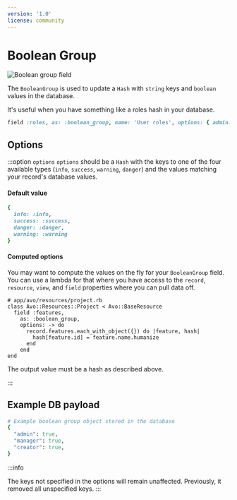 ```yaml
---
version: '1.0'
license: community
---
```


# Boolean Group

<img :src="('/assets/img/fields/boolean-group.jpg')" alt="Boolean group field" class="border mb-4" />

The `BooleanGroup` is used to update a `Hash` with `string` keys and `boolean` values in the database.

It's useful when you have something like a roles hash in your database.

```ruby
field :roles, as: :boolean_group, name: 'User roles', options: { admin: 'Administrator', manager: 'Manager', writer: 'Writer' }
```

## Options

:::option `options`
`options` should be a `Hash` with the keys to one of the four available types (`info`, `success`, `warning`, `danger`) and the values matching your record's database values.

#### Default value

```ruby
{
  info: :info,
  success: :success,
  danger: :danger,
  warning: :warning
}
```

#### Computed options

You may want to compute the values on the fly for your `BooleanGroup` field. You can use a lambda for that where you have access to the `record`, `resource`, `view`, and `field` properties where you can pull data off.

```ruby{5-7}
# app/avo/resources/project.rb
class Avo::Resources::Project < Avo::BaseResource
  field :features,
    as: :boolean_group,
    options: -> do
      record.features.each_with_object({}) do |feature, hash|
        hash[feature.id] = feature.name.humanize
      end
    end
end
```

The output value must be a hash as described above.

:::

## Example DB payload

```ruby
# Example boolean group object stored in the database
{
  "admin": true,
  "manager": true,
  "creator": true,
}
```


:::info
<VersionReq version="3.7.0" class="mt-2" />

The keys not specified in the options will remain unaffected. Previously, it removed all unspecified keys.
:::
